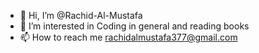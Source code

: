 - 👋 Hi, I’m @Rachid-Al-Mustafa
- 👀 I’m interested in Coding in general and reading books
- 📫 How to reach me rachidalmustafa377@gmail.com

<!---
Rachid-Al-Mustafa/Rachid-Al-Mustafa is a ✨ special ✨ repository because its `README.md` (this file) appears on your GitHub profile.
You can click the Preview link to take a look at your changes.
--->
